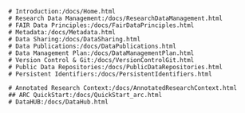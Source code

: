 ---
---

```Fundamentals
# Introduction:/docs/Home.html
# Research Data Management:/docs/ResearchDataManagement.html
# FAIR Data Principles:/docs/FairDataPrinciples.html
# Metadata:/docs/Metadata.html
# Data Sharing:/docs/DataSharing.html
# Data Publications:/docs/DataPublications.html
# Data Management Plan:/docs/DataManagementPlan.html
# Version Control & Git:/docs/VersionControlGit.html
# Public Data Repositories:/docs/PublicDataRepositories.html
# Persistent Identifiers:/docs/PersistentIdentifiers.html
```

```Implementation within DataPLANT
# Annotated Research Context:/docs/AnnotatedResearchContext.html
## ARC QuickStart:/docs/QuickStart_arc.html
# DataHUB:/docs/DataHub.html
```

<!-- ```Training & Tutorials -->
<!-- # Swate Tutorial Videos:/content/docs/swate_videos.html -->
<!-- # Sync ARCs via GitHub Desktop:/content/docs/tutorials/github_desktop.html -->
<!-- # Markdown:/content/docs/tutorials/markdown.html -->
<!-- ``` -->
